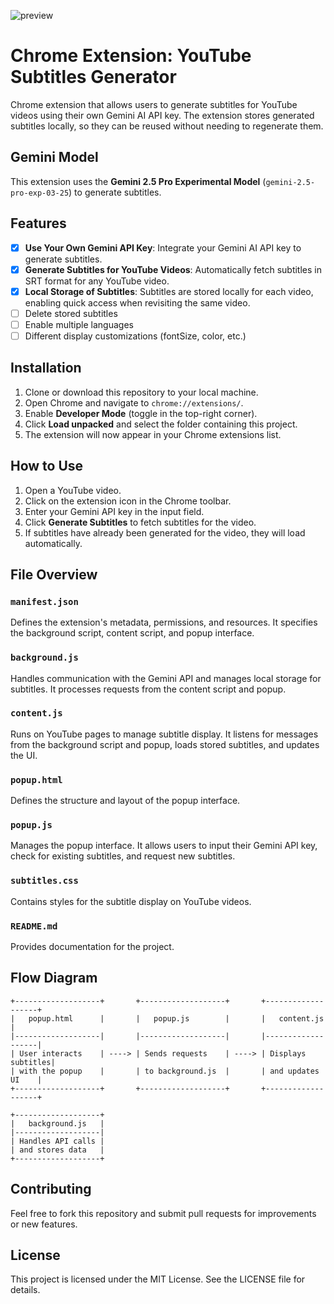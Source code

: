 ![preview](https://github.com/za01br/yt-subtitle-extension/blob/main/preview.png)

# Chrome Extension: YouTube Subtitles Generator

Chrome extension that allows users to generate subtitles for YouTube videos using their own Gemini AI API key. The extension stores generated subtitles locally, so they can be reused without needing to regenerate them.

## Gemini Model

This extension uses the **Gemini 2.5 Pro Experimental Model** (`gemini-2.5-pro-exp-03-25`) to generate subtitles.

## Features

- [x] **Use Your Own Gemini API Key**: Integrate your Gemini AI API key to generate subtitles.
- [x] **Generate Subtitles for YouTube Videos**: Automatically fetch subtitles in SRT format for any YouTube video.
- [x] **Local Storage of Subtitles**: Subtitles are stored locally for each video, enabling quick access when revisiting the same video.
- [ ] Delete stored subtitles
- [ ] Enable multiple languages
- [ ] Different display customizations (fontSize, color, etc.)

## Installation

1. Clone or download this repository to your local machine.
2. Open Chrome and navigate to `chrome://extensions/`.
3. Enable **Developer Mode** (toggle in the top-right corner).
4. Click **Load unpacked** and select the folder containing this project.
5. The extension will now appear in your Chrome extensions list.

## How to Use

1. Open a YouTube video.
2. Click on the extension icon in the Chrome toolbar.
3. Enter your Gemini API key in the input field.
4. Click **Generate Subtitles** to fetch subtitles for the video.
5. If subtitles have already been generated for the video, they will load automatically.

## File Overview

### `manifest.json`

Defines the extension's metadata, permissions, and resources. It specifies the background script, content script, and popup interface.

### `background.js`

Handles communication with the Gemini API and manages local storage for subtitles. It processes requests from the content script and popup.

### `content.js`

Runs on YouTube pages to manage subtitle display. It listens for messages from the background script and popup, loads stored subtitles, and updates the UI.

### `popup.html`

Defines the structure and layout of the popup interface.

### `popup.js`

Manages the popup interface. It allows users to input their Gemini API key, check for existing subtitles, and request new subtitles.

### `subtitles.css`

Contains styles for the subtitle display on YouTube videos.

### `README.md`

Provides documentation for the project.

## Flow Diagram

```plaintext
+-------------------+       +-------------------+       +-------------------+
|   popup.html      |       |   popup.js        |       |   content.js      |
|-------------------|       |-------------------|       |-------------------|
| User interacts    | ----> | Sends requests    | ----> | Displays subtitles|
| with the popup    |       | to background.js  |       | and updates UI    |
+-------------------+       +-------------------+       +-------------------+

+-------------------+
|   background.js   |
|-------------------|
| Handles API calls |
| and stores data   |
+-------------------+
```

## Contributing

Feel free to fork this repository and submit pull requests for improvements or new features.

## License

This project is licensed under the MIT License. See the LICENSE file for details.
